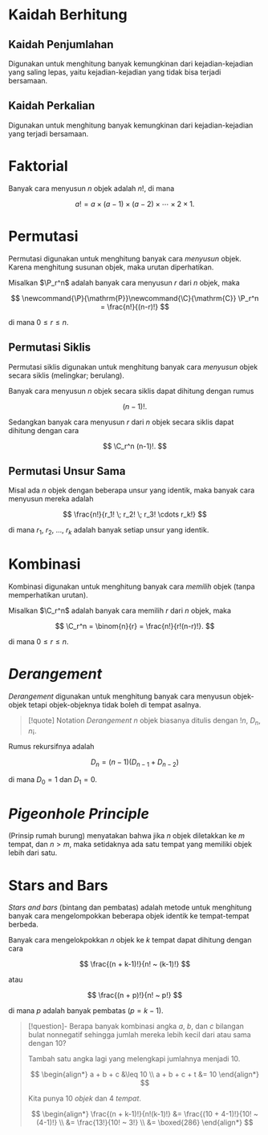 # Kaidah Berhitung

## Kaidah Penjumlahan

Digunakan untuk menghitung banyak kemungkinan dari kejadian-kejadian yang saling lepas, yaitu kejadian-kejadian yang tidak bisa terjadi bersamaan.

## Kaidah Perkalian

Digunakan untuk menghitung banyak kemungkinan dari kejadian-kejadian yang terjadi bersamaan.

# Faktorial

Banyak cara menyusun $n$ objek adalah $n!$, di mana

$$ a! = a \times (a-1) \times (a-2) \times \cdots \times 2 \times 1. $$

# Permutasi

Permutasi digunakan untuk menghitung banyak cara *menyusun* objek. Karena menghitung susunan objek, maka urutan diperhatikan.

Misalkan $\P_r^n$ adalah banyak cara menyusun $r$ dari $n$ objek, maka

$$
	\newcommand{\P}{\mathrm{P}}\newcommand{\C}{\mathrm{C}}
	\P_r^n = \frac{n!}{(n-r)!}
$$

di mana $0 \leq r \leq n$.

## Permutasi Siklis

Permutasi siklis digunakan untuk menghitung banyak cara *menyusun* objek secara siklis (melingkar; berulang).

Banyak cara menyusun $n$ objek secara siklis dapat dihitung dengan rumus

$$ (n-1)!. $$

Sedangkan banyak cara menyusun $r$ dari $n$ objek secara siklis dapat dihitung dengan cara

$$ \C_r^n (n-1)!. $$

## Permutasi Unsur Sama

Misal ada $n$ objek dengan beberapa unsur yang identik, maka banyak cara menyusun mereka adalah

$$ \frac{n!}{r_1! \; r_2! \; r_3! \cdots r_k!} $$

di mana $r_1$, $r_2$, ..., $r_k$ adalah banyak setiap unsur yang identik.

# Kombinasi

Kombinasi digunakan untuk menghitung banyak cara *memilih* objek (tanpa memperhatikan urutan).

Misalkan $\C_r^n$ adalah banyak cara memilih $r$ dari $n$ objek, maka

$$ \C_r^n = \binom{n}{r} = \frac{n!}{r!(n-r)!}. $$

di mana $0 \leq r \leq n$.

# *Derangement*

*Derangement* digunakan untuk menghitung banyak cara menyusun objek-objek tetapi objek-objeknya tidak boleh di tempat asalnya.

> [!quote] Notation
> *Derangement* $n$ objek biasanya ditulis dengan $!n$, $D_n$, $n¡$.

Rumus rekursifnya adalah

$$ D_n = (n-1) (D_{n-1} + D_{n-2}) $$

di mana $D_0 = 1$ dan $D_1 = 0$.

# *Pigeonhole Principle*

(Prinsip rumah burung) menyatakan bahwa jika $n$ objek diletakkan ke $m$ tempat, dan $n > m$, maka setidaknya ada satu tempat yang memiliki objek lebih dari satu.

# Stars and Bars

*Stars and bars* (bintang dan pembatas) adalah metode untuk menghitung banyak cara mengelompokkan beberapa objek identik ke tempat-tempat berbeda.

Banyak cara mengelokpokkan $n$ objek ke $k$ tempat dapat dihitung dengan cara

$$ \frac{(n + k-1)!}{n! ~ (k-1)!} $$

atau

$$ \frac{(n + p)!}{n! ~ p!} $$

di mana $p$ adalah banyak pembatas ($p = k-1$).

> [!question]- Berapa banyak kombinasi angka $a$, $b$, dan $c$ bilangan bulat nonnegatif sehingga jumlah mereka lebih kecil dari atau sama dengan 10?
> 
> Tambah satu angka lagi yang melengkapi jumlahnya menjadi 10.
> 
> $$ \begin{align*}
> 	a + b + c &\leq 10 \\
> 	a + b + c + t &= 10
> \end{align*} $$
>
> Kita punya 10 *objek* dan 4 *tempat*.
>
> $$ \begin{align*}
> 	\frac{(n + k-1)!}{n!(k-1)!}
> 	&= \frac{(10 + 4-1)!}{10! ~ (4-1)!} \\
> 	&= \frac{13!}{10! ~ 3!} \\
> 	&= \boxed{286}
> \end{align*} $$